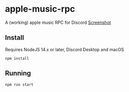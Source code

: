 # apple-music-rpc
A (working) apple music RPC for Discord
[Screenshot](image.png)

## Install
Requires NodeJS 14.x or later, Discord Desktop and macOS
```
npm install
```
## Running
```
npm run start
```
